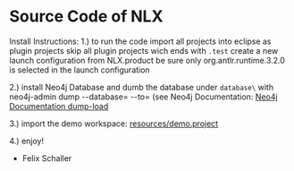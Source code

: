 # Source Code of NLX

Install Instructions: 
1.) to run the code import all projects into eclipse as plugin projects
skip all plugin projects wich ends with `.test`
create a new launch configuration from NLX.product
be sure only org.antlr.runtime.3.2.0 is selected in the launch configuration

2.) install Neo4j Database and dumb the database under `database\` with
neo4j-admin dump --database=<database> --to=<destination-path>
(see Neo4j Documentation: [Neo4j Documentation dump-load](https://neo4j.com/docs/operations-manual/3.5/tools/dump-load/)
  
3.) import the demo workspace: [resources/demo.project](https://github.com/validas/NLX/tree/master/resources/demo.project)

4.) enjoy!

- Felix Schaller
